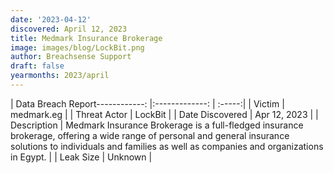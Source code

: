 ```yaml
---
date: '2023-04-12'
discovered: April 12, 2023
title: Medmark Insurance Brokerage
image: images/blog/LockBit.png
author: Breachsense Support
draft: false
yearmonths: 2023/april
---
```


| Data Breach Report------------:     |:-------------:    | :-----:|
| Victim      | medmark.eg      | 
| Threat Actor      | LockBit      | 
| Date Discovered      | Apr 12, 2023      | 
| Description      | Medmark Insurance Brokerage is a full-fledged insurance brokerage, offering a wide range of personal and general insurance solutions to individuals and families as well as companies and organizations in Egypt.       | 
| Leak Size      | Unknown      | 

